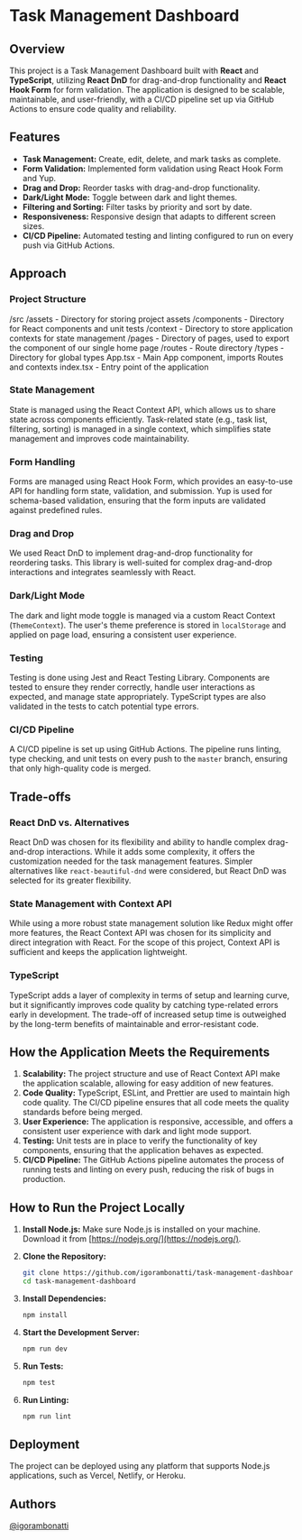 # Task Management Dashboard

## Overview

This project is a Task Management Dashboard built with **React** and **TypeScript**, utilizing **React DnD** for drag-and-drop functionality and **React Hook Form** for form validation. The application is designed to be scalable, maintainable, and user-friendly, with a CI/CD pipeline set up via GitHub Actions to ensure code quality and reliability.

## Features

- **Task Management:** Create, edit, delete, and mark tasks as complete.
- **Form Validation:** Implemented form validation using React Hook Form and Yup.
- **Drag and Drop:** Reorder tasks with drag-and-drop functionality.
- **Dark/Light Mode:** Toggle between dark and light themes.
- **Filtering and Sorting:** Filter tasks by priority and sort by date.
- **Responsiveness:** Responsive design that adapts to different screen sizes.
- **CI/CD Pipeline:** Automated testing and linting configured to run on every push via GitHub Actions.

## Approach

### Project Structure
  /src
    /assets
      - Directory for storing project assets
    /components
      - Directory for React components and unit tests
    /context
      - Directory to store application contexts for state management
    /pages
      - Directory of pages, used to export the component of our single home page
    /routes 
      - Route directory
    /types
      - Directory for global types
    App.tsx
      - Main App component, imports Routes and contexts
    index.tsx
      - Entry point of the application

### State Management
State is managed using the React Context API, which allows us to share state across components efficiently. Task-related state (e.g., task list, filtering, sorting) is managed in a single context, which simplifies state management and improves code maintainability.

### Form Handling
Forms are managed using React Hook Form, which provides an easy-to-use API for handling form state, validation, and submission. Yup is used for schema-based validation, ensuring that the form inputs are validated against predefined rules.

### Drag and Drop
We used React DnD to implement drag-and-drop functionality for reordering tasks. This library is well-suited for complex drag-and-drop interactions and integrates seamlessly with React.

### Dark/Light Mode
The dark and light mode toggle is managed via a custom React Context (`ThemeContext`). The user's theme preference is stored in `localStorage` and applied on page load, ensuring a consistent user experience.

### Testing
Testing is done using Jest and React Testing Library. Components are tested to ensure they render correctly, handle user interactions as expected, and manage state appropriately. TypeScript types are also validated in the tests to catch potential type errors.

### CI/CD Pipeline
A CI/CD pipeline is set up using GitHub Actions. The pipeline runs linting, type checking, and unit tests on every push to the `master` branch, ensuring that only high-quality code is merged.

## Trade-offs

### React DnD vs. Alternatives
React DnD was chosen for its flexibility and ability to handle complex drag-and-drop interactions. While it adds some complexity, it offers the customization needed for the task management features. Simpler alternatives like `react-beautiful-dnd` were considered, but React DnD was selected for its greater flexibility.

### State Management with Context API
While using a more robust state management solution like Redux might offer more features, the React Context API was chosen for its simplicity and direct integration with React. For the scope of this project, Context API is sufficient and keeps the application lightweight.

### TypeScript
TypeScript adds a layer of complexity in terms of setup and learning curve, but it significantly improves code quality by catching type-related errors early in development. The trade-off of increased setup time is outweighed by the long-term benefits of maintainable and error-resistant code.

## How the Application Meets the Requirements

1. **Scalability:** The project structure and use of React Context API make the application scalable, allowing for easy addition of new features.
2. **Code Quality:** TypeScript, ESLint, and Prettier are used to maintain high code quality. The CI/CD pipeline ensures that all code meets the quality standards before being merged.
3. **User Experience:** The application is responsive, accessible, and offers a consistent user experience with dark and light mode support.
4. **Testing:** Unit tests are in place to verify the functionality of key components, ensuring that the application behaves as expected.
5. **CI/CD Pipeline:** The GitHub Actions pipeline automates the process of running tests and linting on every push, reducing the risk of bugs in production.

## How to Run the Project Locally

1. **Install Node.js:** Make sure Node.js is installed on your machine. Download it from [https://nodejs.org/](https://nodejs.org/).

2. **Clone the Repository:**
   ```bash
   git clone https://github.com/igorambonatti/task-management-dashboard.git
   cd task-management-dashboard
   ```

3. **Install Dependencies:**
   ```bash
   npm install
   ```

4. **Start the Development Server:**
   ```bash
   npm run dev
   ```

5. **Run Tests:**
   ```bash
   npm test
   ```

6. **Run Linting:**
   ```bash
   npm run lint
   ```

## Deployment

The project can be deployed using any platform that supports Node.js applications, such as Vercel, Netlify, or Heroku.

## Authors

[@igorambonatti](https://www.linkedin.com/in/igorambonatti/)
